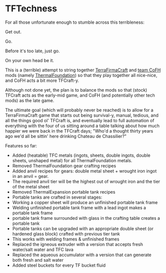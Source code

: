 # TFTechness
For all those unfortunate enough to stumble across this terribleness:

Get out.

Go.

Before it's too late, just go.


On your own head be it.

This is a (terrible) attempt to string together [TerraFirmaCraft](https://github.com/Deadrik/TFCraft) and [team CoFH](https://github.com/CoFH) mods (namely [ThermalFoundation](https://github.com/CoFH/ThermalFoundation)) so that they play together all nice-nice, and CoFH acts a bit more TFCraft-y.

Although not done yet, the plan is to balance the mods so that (stock) TFCraft acts as the early-mid game, and CoFH (and potentially other tech mods) as the late game.

The ultimate goal (which will probably never be reached) is to allow for a TerraFirmaCraft game that starts out being survival-y, manual, tedious, and all the things good ol' TFCraft is, and eventually lead to full automation of everything with the four of us sitting around a table talking about how much happier we were back in the TFCraft days; "Who'd a thought thirty years ago we'd all be sittin' here drinking Chateau de Chassilier?"

Features so far:
* Added (heatable) TFC metals (ingots, sheets, double ingots, double sheets, unshaped metal) for all ThermalFoundation metals.
* Removed ThermalFoundation gear crafting recipes
* Added anvil recipes for gears: double metal sheet + wrought iron ingot in an anvil = gear.
* The required anvil tier will be the highest out of wrought iron and the tier of the metal sheet
* Removed ThermalExpansion portable tank recipes
* Portable tanks are crafted in several stages: 
* Working a copper sheet will produce an unfinished portable tank frame
* Welding unfinished portable tank frame with a lead ingot makes a portable tank frame
* portable tank frame surrounded with glass in the crafting table creates a portable tank
* Portable tanks can be upgraded with an appropriate double sheet (or hardened glass block) crafted with previous tier tank
* This works with welding frames & unfinished frames
* Replaced the igneous extruder with a version that accepts fresh water/salt water and TFC lava
* Replaced the aqueous accumulator with a version that can generate both fresh and salt water
* Added steel buckets for every TF bucket fluid